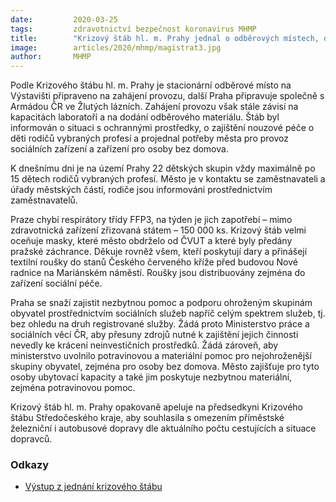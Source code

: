 ```yaml
---
date:         2020-03-25
tags:         zdravotnictví bezpečnost koronavirus MHMP
title:        "Krizový štáb hl. m. Prahy jednal o odběrových místech, o dětských skupinách, ochranných prostředcích a také o pomoci osobám bez domova"
image: 	      articles/2020/mhmp/magistrat3.jpg
author:       MHMP
---
```


Podle Krizového štábu hl. m. Prahy je stacionární odběrové místo na Výstavišti připraveno na zahájení provozu, další Praha připravuje společně s Armádou ČR ve Žlutých lázních. Zahájení provozu však stále závisí na kapacitách laboratoří a na dodání odběrového materiálu. Štáb byl informován o situaci s ochrannými prostředky, o zajištění nouzové péče o děti rodičů vybraných profesí a projednal potřeby města pro provoz sociálních zařízení a zařízení pro osoby bez domova.

K dnešnímu dni je na území Prahy 22 dětských skupin vždy maximálně po 15 dětech rodičů vybraných profesí. Město je v kontaktu se zaměstnavateli a úřady městských částí, rodiče jsou informováni prostřednictvím zaměstnavatelů.

Praze chybí respirátory třídy FFP3, na týden je jich zapotřebí – mimo zdravotnická zařízení zřizovaná státem – 150 000 ks. Krizový štáb velmi oceňuje masky, které město obdrželo od ČVUT a které byly předány pražské záchrance. Děkuje rovněž všem, kteří poskytují dary a přinášejí textilní roušky do stanů Českého červeného kříže před budovou Nové radnice na Mariánském náměstí. Roušky jsou distribuovány zejména do zařízení sociální péče.

Praha se snaží zajistit nezbytnou pomoc a podporu ohroženým skupinám obyvatel prostřednictvím sociálních služeb napříč celým spektrem služeb, tj. bez ohledu na druh registrované služby. Žádá proto Ministerstvo práce a sociálních věcí ČR, aby přesuny zdrojů nutné k zajištění jejich činnosti nevedly ke krácení neinvestičních prostředků. Žádá zároveň, aby ministerstvo uvolnilo potravinovou a materiální pomoc pro nejohroženější skupiny obyvatel, zejména pro osoby bez domova. Město zajišťuje pro tyto osoby ubytovací kapacity a také jim poskytuje nezbytnou materiální, zejména potravinovou pomoc.

Krizový štáb hl. m. Prahy opakovaně apeluje na předsedkyni Krizového štábu Středočeského kraje, aby souhlasila s omezením příměstské železniční i autobusové dopravy dle aktuálního počtu cestujících a situace dopravců.

### Odkazy

* [Výstup z jednání krizového štábu](/assets/pdf/ks-vystup3.pdf)
